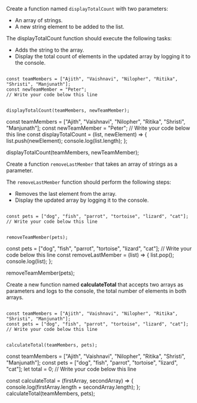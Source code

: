 Create a function named `displayTotalCount`
with two parameters:

- An array of strings.
- A new string element to be added to the list.

The displayTotalCount function should execute
the following tasks:
- Adds the string to the array.
- Display the total count of elements in the
  updated array by logging it to the console.
<codeblock type="exercise" language="javascript" testMode="fixedInput">
<code>
const teamMembers = ["Ajith", "Vaishnavi", "Nilopher", "Ritika", "Shristi", "Manjunath"];
const newTeamMember = "Peter";
// Write your code below this line

displayTotalCount(teamMembers, newTeamMember);
</code>

<solution>
const teamMembers = ["Ajith", "Vaishnavi", "Nilopher", "Ritika", "Shristi", "Manjunath"];
const newTeamMember = "Peter";
// Write your code below this line
const displayTotalCount = (list, newElement) => {
  list.push(newElement);
  console.log(list.length);
};

displayTotalCount(teamMembers, newTeamMember);
</solution>
</codeblock>

Create a function `removeLastMember`
that takes an array of strings as a parameter.

The `removeLastMember` function should
perform the following steps:
- Removes the last element from the array.
- Display the updated array by logging
  it to the console.

<codeblock type="exercise" language="javascript" testMode="fixedInput">
<code>
const pets = ["dog", "fish", "parrot", "tortoise", "lizard", "cat"];
// Write your code below this line

removeTeamMember(pets);
</code>

<solution>
const pets = ["dog", "fish", "parrot", "tortoise", "lizard", "cat"];
// Write your code below this line
const removeLastMember = (list) => {
  list.pop();
  console.log(list);
};

removeTeamMember(pets);
</solution>
</codeblock>

Create a new function named **calculateTotal**
that accepts two arrays as parameters
and logs to the console, the total number
of elements in both arrays.

<codeblock type="exercise" language="javascript" testMode="fixedInput">
<code>
const teamMembers = ["Ajith", "Vaishnavi", "Nilopher", "Ritika", "Shristi", "Manjunath"];
const pets = ["dog", "fish", "parrot", "tortoise", "lizard", "cat"];
// Write your code below this line

calculateTotal(teamMembers, pets);
</code>

<solution>
const teamMembers = ["Ajith", "Vaishnavi", "Nilopher", "Ritika", "Shristi", "Manjunath"];
const pets = ["dog", "fish", "parrot", "tortoise", "lizard", "cat"];
let total = 0;
// Write your code below this line

const calculateTotal = (firstArray, secondArray) => {
  console.log(firstArray.length + secondArray.length);
};
calculateTotal(teamMembers, pets);
</solution>
</codeblock>
